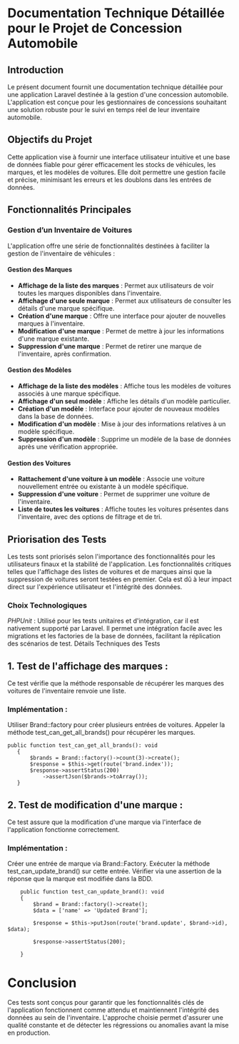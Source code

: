 # Documentation Technique Détaillée pour le Projet de Concession Automobile

## Introduction

Le présent document fournit une documentation technique détaillée pour une application Laravel destinée à la gestion d'une concession automobile. L'application est conçue pour les gestionnaires de concessions souhaitant une solution robuste pour le suivi en temps réel de leur inventaire automobile.

## Objectifs du Projet

Cette application vise à fournir une interface utilisateur intuitive et une base de données fiable pour gérer efficacement les stocks de véhicules, les marques, et les modèles de voitures. Elle doit permettre une gestion facile et précise, minimisant les erreurs et les doublons dans les entrées de données.

## Fonctionnalités Principales

### Gestion d’un Inventaire de Voitures

L'application offre une série de fonctionnalités destinées à faciliter la gestion de l'inventaire de véhicules :

#### Gestion des Marques

- **Affichage de la liste des marques** : Permet aux utilisateurs de voir toutes les marques disponibles dans l'inventaire.
- **Affichage d'une seule marque** : Permet aux utilisateurs de consulter les détails d'une marque spécifique.
- **Création d'une marque** : Offre une interface pour ajouter de nouvelles marques à l'inventaire.
- **Modification d'une marque** : Permet de mettre à jour les informations d'une marque existante.
- **Suppression d'une marque** : Permet de retirer une marque de l'inventaire, après confirmation.

#### Gestion des Modèles

- **Affichage de la liste des modèles** : Affiche tous les modèles de voitures associés à une marque spécifique.
- **Affichage d'un seul modèle** : Affiche les détails d'un modèle particulier.
- **Création d'un modèle** : Interface pour ajouter de nouveaux modèles dans la base de données.
- **Modification d'un modèle** : Mise à jour des informations relatives à un modèle spécifique.
- **Suppression d'un modèle** : Supprime un modèle de la base de données après une vérification appropriée.

#### Gestion des Voitures

- **Rattachement d'une voiture à un modèle** : Associe une voiture nouvellement entrée ou existante à un modèle spécifique.
- **Suppression d'une voiture** : Permet de supprimer une voiture de l'inventaire.
- **Liste de toutes les voitures** : Affiche toutes les voitures présentes dans l'inventaire, avec des options de filtrage et de tri.

## Priorisation des Tests
Les tests sont priorisés selon l'importance des fonctionnalités pour les utilisateurs finaux et la stabilité de l'application. Les fonctionnalités critiques telles que l'affichage des listes de voitures et de marques ainsi que la suppression de voitures seront testées en premier. Cela est dû à leur impact direct sur l'expérience utilisateur et l'intégrité des données.

### Choix Technologiques

_PHPUnit_ : Utilisé pour les tests unitaires et d'intégration, car il est nativement supporté par Laravel. Il permet une intégration facile avec les migrations et les factories de la base de données, facilitant la réplication des scénarios de test.
Détails Techniques des Tests

## 1. Test de l'affichage des marques :

Ce test vérifie que la méthode responsable de récupérer les marques des voitures de l'inventaire renvoie une liste.

### Implémentation :

Utiliser Brand::factory pour créer plusieurs entrées de voitures.
Appeler la méthode test_can_get_all_brands() pour récupérer les marques.

 ````
 public function test_can_get_all_brands(): void
    {
        $brands = Brand::factory()->count(3)->create();
        $response = $this->get(route('brand.index'));
        $response->assertStatus(200)
            ->assertJson($brands->toArray());
    }
 ````

## 2. Test de modification d'une marque :

   Ce test assure que la modification d'une marque via l'interface de l'application fonctionne correctement.
   
   ### Implémentation :

   Créer une entrée de marque via Brand::Factory.
   Exécuter la méthode test_can_update_brand() sur cette entrée.
   Vérifier via une assertion de la réponse que la marque est modifiée dans la BDD.
````
    public function test_can_update_brand(): void
    {
        $brand = Brand::factory()->create();
        $data = ['name' => 'Updated Brand'];

        $response = $this->putJson(route('brand.update', $brand->id), $data);

        $response->assertStatus(200);

    }
````

#   Conclusion
   Ces tests sont conçus pour garantir que les fonctionnalités clés de l'application fonctionnent comme attendu et maintiennent l'intégrité des données au sein de l'inventaire. L'approche choisie permet d'assurer une qualité constante et de détecter les régressions ou anomalies avant la mise en production.
